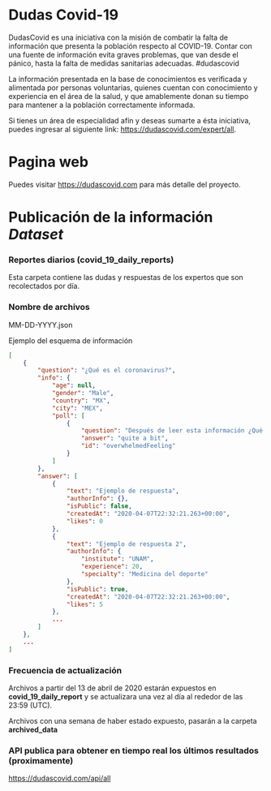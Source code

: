 # Dudas Covid-19

DudasCovid es una iniciativa con la misión de combatir la falta de información que presenta la población respecto al COVID-19. Contar con una fuente de información evita graves problemas, que van desde el pánico, hasta la falta de medidas sanitarias adecuadas. #dudascovid

La información presentada en la base de conocimientos es verificada y alimentada por personas voluntarias, quienes cuentan con conocimiento y experiencia en el área de la salud, y que amablemente donan su tiempo para mantener a la población correctamente informada.

Si tienes un área de especialidad afín y deseas sumarte a ésta iniciativa, puedes ingresar al siguiente link: https://dudascovid.com/expert/all.

# Pagina web

Puedes visitar https://dudascovid.com para más detalle del proyecto.

# Publicación de la información *Dataset*

### Reportes diarios (covid_19_daily_reports)
Esta carpeta contiene las dudas y respuestas de los expertos que son recolectados por día.

### Nombre de archivos

MM-DD-YYYY.json

Ejemplo del esquema de información

```json
[  
    {
        "question": "¿Qué es el coronavirus?",  
        "info": {
            "age": null,  
            "gender": "Male",  
            "country": "MX",  
            "city": "MEX",  
            "poll": [  
                {  
                    "question": "Después de leer esta información ¿Qué tan nervioso, ansioso, o abrumado te sientes?",  
                    "answer": "quite a bit",  
                    "id": "overwhelmedFeeling"  
                }  
            ]  
        },  
        "answer": [  
            {  
                "text": "Ejemplo de respuesta",  
                "authorInfo": {},  
                "isPublic": false,  
                "createdAt": "2020-04-07T22:32:21.263+00:00",  
                "likes": 0  
            },  
            {  
                "text": "Ejemplo de respuesta 2",  
                "authorInfo": {  
                    "institute": "UNAM",  
                    "experience": 20,  
                    "specialty": "Medicina del deporte"  
                },  
                "isPublic": true,  
                "createdAt": "2020-04-07T22:32:21.263+00:00",  
                "likes": 5 
            },
            ...
        ]  
    },
    ...
]
```

### Frecuencia de actualización
Archivos a partir del 13 de abril de 2020 estarán expuestos en **covid_19_daily_report** y se actualizara una vez al día al rededor de las 23:59 (UTC).

Archivos con una semana de haber estado expuesto, pasarán a la carpeta **archived_data**

### API publica para obtener en tiempo real los últimos resultados (proximamente)

https://dudascovid.com/api/all
